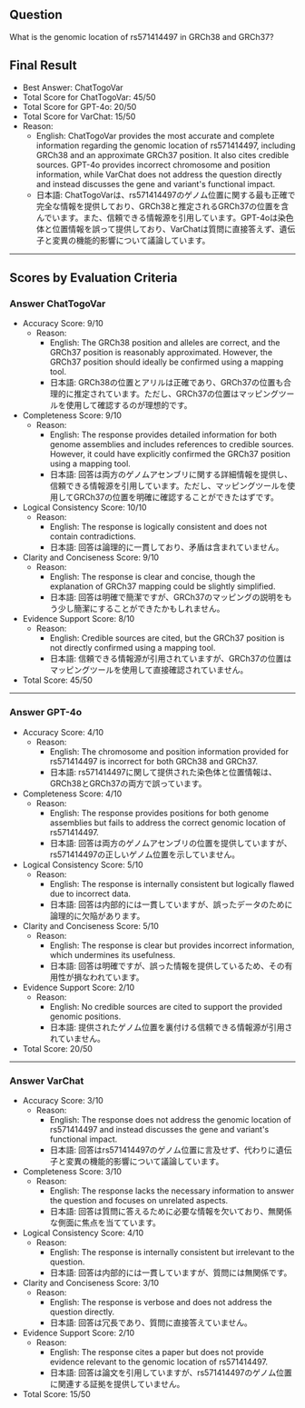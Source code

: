 ## Question

What is the genomic location of rs571414497 in GRCh38 and GRCh37?

## Final Result

- Best Answer: ChatTogoVar
- Total Score for ChatTogoVar: 45/50
- Total Score for GPT-4o: 20/50
- Total Score for VarChat: 15/50
- Reason:
  - English: ChatTogoVar provides the most accurate and complete information regarding the genomic location of rs571414497, including GRCh38 and an approximate GRCh37 position. It also cites credible sources. GPT-4o provides incorrect chromosome and position information, while VarChat does not address the question directly and instead discusses the gene and variant's functional impact.
  - 日本語: ChatTogoVarは、rs571414497のゲノム位置に関する最も正確で完全な情報を提供しており、GRCh38と推定されるGRCh37の位置を含んでいます。また、信頼できる情報源を引用しています。GPT-4oは染色体と位置情報を誤って提供しており、VarChatは質問に直接答えず、遺伝子と変異の機能的影響について議論しています。

---

## Scores by Evaluation Criteria

### Answer ChatTogoVar
- Accuracy Score: 9/10
  - Reason: 
    - English: The GRCh38 position and alleles are correct, and the GRCh37 position is reasonably approximated. However, the GRCh37 position should ideally be confirmed using a mapping tool.
    - 日本語: GRCh38の位置とアリルは正確であり、GRCh37の位置も合理的に推定されています。ただし、GRCh37の位置はマッピングツールを使用して確認するのが理想的です。
- Completeness Score: 9/10
  - Reason: 
    - English: The response provides detailed information for both genome assemblies and includes references to credible sources. However, it could have explicitly confirmed the GRCh37 position using a mapping tool.
    - 日本語: 回答は両方のゲノムアセンブリに関する詳細情報を提供し、信頼できる情報源を引用しています。ただし、マッピングツールを使用してGRCh37の位置を明確に確認することができたはずです。
- Logical Consistency Score: 10/10
  - Reason: 
    - English: The response is logically consistent and does not contain contradictions.
    - 日本語: 回答は論理的に一貫しており、矛盾は含まれていません。
- Clarity and Conciseness Score: 9/10
  - Reason: 
    - English: The response is clear and concise, though the explanation of GRCh37 mapping could be slightly simplified.
    - 日本語: 回答は明確で簡潔ですが、GRCh37のマッピングの説明をもう少し簡潔にすることができたかもしれません。
- Evidence Support Score: 8/10
  - Reason: 
    - English: Credible sources are cited, but the GRCh37 position is not directly confirmed using a mapping tool.
    - 日本語: 信頼できる情報源が引用されていますが、GRCh37の位置はマッピングツールを使用して直接確認されていません。
- Total Score: 45/50

---

### Answer GPT-4o
- Accuracy Score: 4/10
  - Reason: 
    - English: The chromosome and position information provided for rs571414497 is incorrect for both GRCh38 and GRCh37.
    - 日本語: rs571414497に関して提供された染色体と位置情報は、GRCh38とGRCh37の両方で誤っています。
- Completeness Score: 4/10
  - Reason: 
    - English: The response provides positions for both genome assemblies but fails to address the correct genomic location of rs571414497.
    - 日本語: 回答は両方のゲノムアセンブリの位置を提供していますが、rs571414497の正しいゲノム位置を示していません。
- Logical Consistency Score: 5/10
  - Reason: 
    - English: The response is internally consistent but logically flawed due to incorrect data.
    - 日本語: 回答は内部的には一貫していますが、誤ったデータのために論理的に欠陥があります。
- Clarity and Conciseness Score: 5/10
  - Reason: 
    - English: The response is clear but provides incorrect information, which undermines its usefulness.
    - 日本語: 回答は明確ですが、誤った情報を提供しているため、その有用性が損なわれています。
- Evidence Support Score: 2/10
  - Reason: 
    - English: No credible sources are cited to support the provided genomic positions.
    - 日本語: 提供されたゲノム位置を裏付ける信頼できる情報源が引用されていません。
- Total Score: 20/50

---

### Answer VarChat
- Accuracy Score: 3/10
  - Reason: 
    - English: The response does not address the genomic location of rs571414497 and instead discusses the gene and variant's functional impact.
    - 日本語: 回答はrs571414497のゲノム位置に言及せず、代わりに遺伝子と変異の機能的影響について議論しています。
- Completeness Score: 3/10
  - Reason: 
    - English: The response lacks the necessary information to answer the question and focuses on unrelated aspects.
    - 日本語: 回答は質問に答えるために必要な情報を欠いており、無関係な側面に焦点を当てています。
- Logical Consistency Score: 4/10
  - Reason: 
    - English: The response is internally consistent but irrelevant to the question.
    - 日本語: 回答は内部的には一貫していますが、質問には無関係です。
- Clarity and Conciseness Score: 3/10
  - Reason: 
    - English: The response is verbose and does not address the question directly.
    - 日本語: 回答は冗長であり、質問に直接答えていません。
- Evidence Support Score: 2/10
  - Reason: 
    - English: The response cites a paper but does not provide evidence relevant to the genomic location of rs571414497.
    - 日本語: 回答は論文を引用していますが、rs571414497のゲノム位置に関連する証拠を提供していません。
- Total Score: 15/50